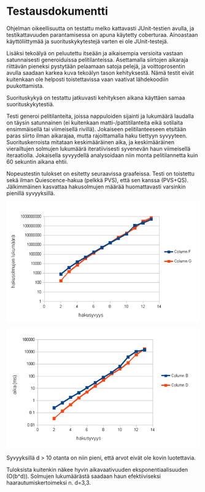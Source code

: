 Testausdokumentti
=================

Ohjelman oikeellisuutta on testattu melko kattavasti JUnit-testien avulla, ja testikattavuuden parantamisessa on apuna käytetty coberturaa. Ainoastaan käyttöliittymää ja suorituskykytestejä varten ei ole JUnit-testejä.

Lisäksi tekoälyä on peluutettu itseään ja aikaisempia versioita vastaan satunnaisesti generoiduissa pelitilanteissa. Asettamalla siirtojen aikaraja riittävän pieneksi pystytään pelaamaan satoja pelejä, ja voittoprosentin avulla saadaan karkea kuva tekoälyn tason kehityksestä. Nämä testit eivät kuitenkaan ole helposti toistettavissa vaan vaativat lähdekoodiin puukottamista.

Suorituskykyä on testattu jatkuvasti kehityksen aikana käyttäen samaa suorituskykytestiä.

Testi generoi pelitilanteita, joissa nappuloiden sijainti ja lukumäärä laudalla on täysin satunnainen (ei kuitenkaan matti-/pattitilanteita eikä sotilaita ensimmäisellä tai viimeisellä rivillä). Jokaiseen pelitilanteeseen etsitään paras siirto ilman aikarajaa, mutta rajoittamalla haku tiettyyn syvyyteen. Suorituskerroista mitataan keskimääräinen aika, ja keskimääräinen vierailtujen solmujen lukumäärä iteratiivisesti syvenevän haun viimeisellä iteraatiolla. Jokaisella syvyydellä analysoidaan niin monta pelitilannetta kuin 60 sekuntin aikana ehtii.

Nopeustestin tulokset on esitetty seuraavissa graafeissa. Testi on toistettu sekä ilman Quiescence-hakua (pelkkä PVS), että sen kanssa (PVS+QS). Jälkimmäinen kasvattaa hakusolmujen määrää huomattavasti varsinkin pienillä syvyyksillä.

![Depth vs count](pics/depth_vs_count.png "Keskimääräinen hakusolmujen määrä")

![Depth vs time](pics/depth_vs_time.png "Keskimääräinen hakuaika")

Syvyyksillä d > 10 otanta on niin pieni, että arvot eivät ole kovin luotettavia.

Tuloksista kuitenkin näkee hyvin aikavaativuuden eksponentiaalisuuden (O(b^d)). Solmujen lukumäärästä saadaan haun efektiiviseksi haarautumiskertoimeksi n. d=3,3.


